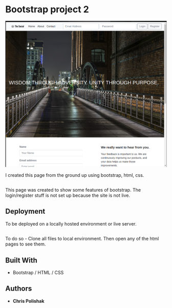 # Bootstrap project 2

![screenshot](https://github.com/cpolishak/projects/blob/master/CSS-Bootstrap/project2/images/css2.png)

I created this page from the ground up using bootstrap, html, css. 
## 
This page was created to show some features of bootstrap. The login/register stuff is not set up because the site is not live.

## Deployment

To be deployed on a locally hosted environment or live server.
##
To do so - Clone all files to local environment. Then open any of the html pages to see them.

## Built With

* Bootstrap / HTML / CSS 

## Authors

* **Chris Polishak**
